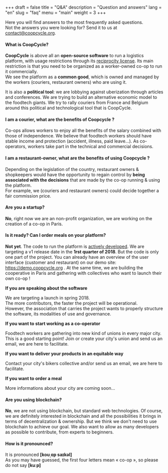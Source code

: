 +++
draft = false
title = "Q&A"
description = "Question and answers"
lang = "en"
slug = "faq"
menu = "main"
weight = 3
+++

Here you will find answers to the most frequently asked questions.
<br>
Not the answers you were looking for? Send it to us at <a href="mailto:contact@coopcycle.org">contact@coopcycle.org</a>.

#### What is CoopCycle?

**CoopCycle** is above all an **open-source software** to run a logistics platform, with usage restrictions through its [reciprocity license](http://wiki.p2pfoundation.net/Peer_Production_License). Its main restriction is that you need to be organized as a worker-owned co-op to run it commercially.
<br>
We see the platform as a **common good**, which is owned and managed by the workers (couriers, restaurant owners) who are using it.

It is also a **political tool**: we are lobbying against uberization through articles and conferences. We are trying to build an alternative economic model to the foodtech giants. We try to rally couriers from France and Belgium around this political and technological tool that is CoopCycle.

#### I am a courier, what are the benefits of Coopcycle ?

Co-ops allows workers to enjoy all the benefits of the salary combined with those of independence. We believe that foodtech workers should have stable income and protection (accident, illness, paid leave…). As co-operators, workers take part in the technical and commercial decisions.

#### I am a restaurant-owner, what are the benefits of using Coopcycle ?

Depending on the legislation of the country, restaurant owners & shopkeepers would have the opportunity to regain control by **being associated with the decisions** that are made by the co-op running & using the platform.
<br>
For example, we (couriers and restaurant owners) could decide together a fair commission price.

#### Are you a startup?
**No**, right now we are an non-profit organization, we are working on the creation of a co-op in Paris.

#### Is it ready? Can I order meals on your platform?
**Not yet**. The code to run the platform is [actively developed](https://github.com/coopcycle/coopcycle-web/pulse/monthly). We are targeting a v1 release date in the **1rst quarter of 2018**. But the code is only one part of the project. You can already have an overview of the user interface (customer and restaurant) on our demo site: https://demo.coopcycle.org . At the same time, we are building the cooperative in Paris and gathering with collectives who want to launch their own co-op !  

**If you are speaking about the software**

We are targeting a launch in spring 2018.
<br>
The more contributors, the faster the project will be operational. <br>
However, the association that carries the project wants to properly structure the software, its modalities of use and governance.

**If you want to start working as a co-operator**

Foodtech workers are gathering into new kind of unions in every major city.
<br>
This is a good starting point! Join or create your city's union and send us an email, we are here to facilitate.

**If you want to deliver your products in an equitable way**

Contact your city's bikers collective and/or send us an email, we are here to facilitate.

**If you want to order a meal**

More informations about your city are coming soon…

#### Are you using blockchain?

**No**, we are not using blockchain, but standard web technologies. Of course, we are definitely interested in blockchain and all the possibilities it brings in terms of decentralization & ownership. But we think we don't need to use blockchain to achieve our goal. We also want to allow as many developers as possible to contribute, from experts to beginners.

#### How is it pronounced?

It is pronounced **[koʊˌɑp saɪkəl]**
<br>
As you may have guessed, the first four letters mean « co-op », so please do not say **[kuːp]**
